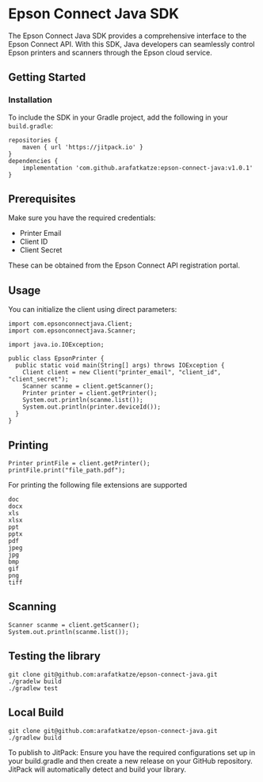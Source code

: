 # Epson Connect Java SDK
The Epson Connect Java SDK provides a comprehensive interface to the Epson Connect API. With this SDK, Java developers can seamlessly control Epson printers and scanners through the Epson cloud service.

## Getting Started
### Installation
To include the SDK in your Gradle project, add the following in your `build.gradle`:

```
repositories {
    maven { url 'https://jitpack.io' }
}
dependencies {
    implementation 'com.github.arafatkatze:epson-connect-java:v1.0.1'
}
```
## Prerequisites
Make sure you have the required credentials:

- Printer Email
- Client ID
- Client Secret

These can be obtained from the Epson Connect API registration portal.

## Usage

You can initialize the client using direct parameters:

```
import com.epsonconnectjava.Client;
import com.epsonconnectjava.Scanner;

import java.io.IOException;

public class EpsonPrinter {
  public static void main(String[] args) throws IOException {
	Client client = new Client("printer_email", "client_id", "client_secret");
	Scanner scanme = client.getScanner();
	Printer printer = client.getPrinter();
	System.out.println(scanme.list());
	System.out.println(printer.deviceId());
  }
}
```

## Printing
```
Printer printFile = client.getPrinter();
printFile.print("file_path.pdf");
``` 
For printing the following file extensions are supported 
```
doc
docx
xls
xlsx
ppt
pptx
pdf
jpeg
jpg
bmp
gif
png
tiff
```

## Scanning 
```
Scanner scanme = client.getScanner();
System.out.println(scanme.list());
```

## Testing the library

```
git clone git@github.com:arafatkatze/epson-connect-java.git
./gradelw build
./gradlew test

```

## Local Build
```
git clone git@github.com:arafatkatze/epson-connect-java.git
./gradlew build
```

To publish to JitPack:
Ensure you have the required configurations set up in your build.gradle and then create a new release on your GitHub repository. JitPack will automatically detect and build your library.

